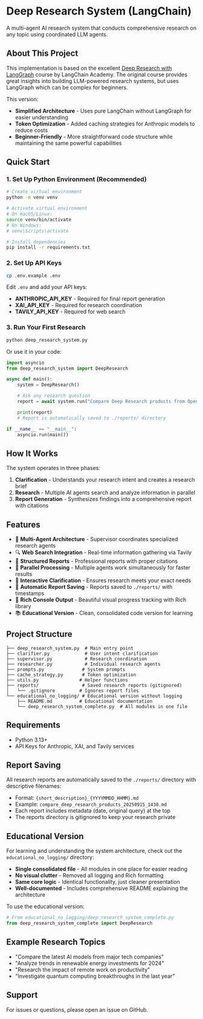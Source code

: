 # Deep Research System (LangChain)

A multi-agent AI research system that conducts comprehensive research on any topic using coordinated LLM agents.

## About This Project

This implementation is based on the excellent [Deep Research with LangGraph](https://academy.langchain.com/courses/take/deep-research-with-langgraph) course by LangChain Academy. The original course provides great insights into building LLM-powered research systems, but uses LangGraph which can be complex for beginners.

This version:
- **Simplified Architecture** - Uses pure LangChain without LangGraph for easier understanding
- **Token Optimization** - Added caching strategies for Anthropic models to reduce costs
- **Beginner-Friendly** - More straightforward code structure while maintaining the same powerful capabilities

## Quick Start

### 1. Set Up Python Environment (Recommended)
```bash
# Create virtual environment
python -m venv venv

# Activate virtual environment
# On macOS/Linux:
source venv/bin/activate
# On Windows:
# venv\Scripts\activate

# Install dependencies
pip install -r requirements.txt
```

### 2. Set Up API Keys
```bash
cp .env.example .env
```

Edit `.env` and add your API keys:
- **ANTHROPIC_API_KEY** - Required for final report generation
- **XAI_API_KEY** - Required for research coordination
- **TAVILY_API_KEY** - Required for web search

### 3. Run Your First Research
```bash
python deep_research_system.py
```

Or use it in your code:
```python
import asyncio
from deep_research_system import DeepResearch

async def main():
    system = DeepResearch()

    # Ask any research question
    report = await system.run("Compare Deep Research products from OpenAI vs Google")

    print(report)
    # Report is automatically saved to ./reports/ directory

if __name__ == "__main__":
    asyncio.run(main())
```

## How It Works

The system operates in three phases:

1. **Clarification** - Understands your research intent and creates a research brief
2. **Research** - Multiple AI agents search and analyze information in parallel
3. **Report Generation** - Synthesizes findings into a comprehensive report with citations

## Features

- 🤖 **Multi-Agent Architecture** - Supervisor coordinates specialized research agents
- 🔍 **Web Search Integration** - Real-time information gathering via Tavily
- 📝 **Structured Reports** - Professional reports with proper citations
- 🚀 **Parallel Processing** - Multiple agents work simultaneously for faster results
- 💬 **Interactive Clarification** - Ensures research meets your exact needs
- 💾 **Automatic Report Saving** - Reports saved to `./reports/` with timestamps
- 🎨 **Rich Console Output** - Beautiful visual progress tracking with Rich library
- 📚 **Educational Version** - Clean, consolidated code version for learning

## Project Structure

```
├── deep_research_system.py  # Main entry point
├── clarifier.py             # User intent clarification
├── supervisor.py            # Research coordination
├── researcher.py            # Individual research agents
├── prompts.py              # System prompts
├── cache_strategy.py       # Token optimization
├── utils.py               # Helper functions
├── reports/                # Saved research reports (gitignored)
│   └── .gitignore         # Ignores report files
└── educational_no_logging/ # Educational version without logging
    ├── README.md          # Educational documentation
    └── deep_research_system_complete.py  # All modules in one file
```

## Requirements

- Python 3.13+
- API Keys for Anthropic, XAI, and Tavily services

## Report Saving

All research reports are automatically saved to the `./reports/` directory with descriptive filenames:
- Format: `{short_description}_{YYYYMMDD_HHMM}.md`
- Example: `compare_deep_research_products_20250915_1430.md`
- Each report includes metadata (date, original query) at the top
- The reports directory is gitignored to keep your research private

## Educational Version

For learning and understanding the system architecture, check out the `educational_no_logging/` directory:
- **Single consolidated file** - All modules in one place for easier reading
- **No visual clutter** - Removed all logging and Rich formatting
- **Same core logic** - Identical functionality, just cleaner presentation
- **Well-documented** - Includes comprehensive README explaining the architecture

To use the educational version:
```python
# From educational_no_logging/deep_research_system_complete.py
from deep_research_system_complete import DeepResearch
```

## Example Research Topics

- "Compare the latest AI models from major tech companies"
- "Analyze trends in renewable energy investments for 2024"
- "Research the impact of remote work on productivity"
- "Investigate quantum computing breakthroughs in the last year"

## Support

For issues or questions, please open an issue on GitHub.